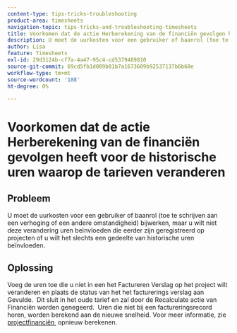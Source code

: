 ```yaml
---
content-type: tips-tricks-troubleshooting
product-area: timesheets
navigation-topic: tips-tricks-and-troubleshooting-timesheets
title: Voorkomen dat de actie Herberekening van de financiën gevolgen heeft voor de historische uren waarop de tarieven veranderen
description: U moet de uurkosten voor een gebruiker of baanrol (toe te schrijven aan een verhoging of een andere omstandigheid) bijwerken, maar u wilt niet deze verandering uren beïnvloeden die eerder zijn geregistreerd op projecten of u wilt het slechts een gedeelte van historische uren beïnvloeden.
author: Lisa
feature: Timesheets
exl-id: 29d3124b-cf7a-4a47-95c4-cd5379489810
source-git-commit: 69cd5fb1d089b81b7a1673609b92537137b6b68e
workflow-type: tm+mt
source-wordcount: '188'
ht-degree: 0%

---
```


# Voorkomen dat de actie Herberekening van de financiën gevolgen heeft voor de historische uren waarop de tarieven veranderen

## Probleem

U moet de uurkosten voor een gebruiker of baanrol (toe te schrijven aan een verhoging of een andere omstandigheid) bijwerken, maar u wilt niet deze verandering uren beïnvloeden die eerder zijn geregistreerd op projecten of u wilt het slechts een gedeelte van historische uren beïnvloeden.

## Oplossing

Voeg de uren toe die u niet in een het Factureren Verslag op het project wilt veranderen en plaats de status van het het facturerings verslag aan Gevulde.  Dit sluit in het oude tarief en zal door de Recalculate actie van Financiën worden genegeerd.  Uren die niet bij een factureringsrecord horen, worden berekend aan de nieuwe snelheid. Voor meer informatie, zie [&#x200B; projectfinanciën &#x200B;](../../manage-work/projects/project-finances/recalculate-project-finances.md) opnieuw berekenen.

